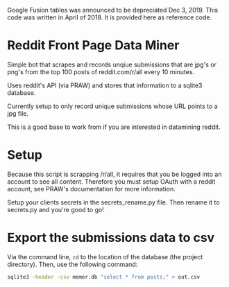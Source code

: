 Google Fusion tables was announced to be depreciated Dec 3, 2019. This code was written in April of 2018. It is provided here as reference code.

# Reddit Front Page Data Miner

Simple bot that scrapes and records unqiue submissions that are jpg's or png's from the top 100 posts of reddit.com/r/all every 10 minutes.

Uses reddit's API (via PRAW) and stores that information to a sqlite3 database.

Currently setup to only record unique submissions whose URL points to a jpg file.

This is a good base to work from if you are interested in datamining reddit.

# Setup

Because this script is scrapping /r/all, it requires that you be logged into an account to see all content. Therefore you must setup OAuth with a reddit account, see PRAW's documentation for more information.

Setup your clients secrets in the secrets_rename.py file. Then rename it to secrets.py and you're good to go!

# Export the submissions data to csv

Via the command line, `cd` to the location of the database (the project directory). Then, use the following command:
```bash
sqlite3 -header -csv memer.db "select * from posts;" > out.csv
```
